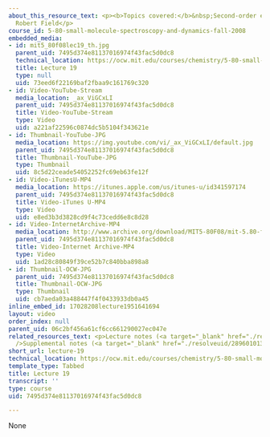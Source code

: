 ```yaml
---
about_this_resource_text: <p><b>Topics covered:</b>&nbsp;Second-order effects</p><p><b>Instructor:</b>&nbsp;Prof.
  Robert Field</p>
course_id: 5-80-small-molecule-spectroscopy-and-dynamics-fall-2008
embedded_media:
- id: mit5_80f08lec19_th.jpg
  parent_uid: 7495d374e81137016974f43fac5d0dc8
  technical_location: https://ocw.mit.edu/courses/chemistry/5-80-small-molecule-spectroscopy-and-dynamics-fall-2008/video-lectures/lecture-19/mit5_80f08lec19_th.jpg
  title: Lecture 19
  type: null
  uid: 73eed6f22169baf2fbaa9c161769c320
- id: Video-YouTube-Stream
  media_location: _ax_ViGCxLI
  parent_uid: 7495d374e81137016974f43fac5d0dc8
  title: Video-YouTube-Stream
  type: Video
  uid: a221af22596c0874dc5b5104f343621e
- id: Thumbnail-YouTube-JPG
  media_location: https://img.youtube.com/vi/_ax_ViGCxLI/default.jpg
  parent_uid: 7495d374e81137016974f43fac5d0dc8
  title: Thumbnail-YouTube-JPG
  type: Thumbnail
  uid: 8c5d22ceade54052252fc69eb63fe12f
- id: Video-iTunesU-MP4
  media_location: https://itunes.apple.com/us/itunes-u/id341597174
  parent_uid: 7495d374e81137016974f43fac5d0dc8
  title: Video-iTunes U-MP4
  type: Video
  uid: e8ed3b3d3828cd9f4c73cedd6e8c8d28
- id: Video-InternetArchive-MP4
  media_location: http://www.archive.org/download/MIT5-80F08/mit-5.80-f08-lec19_300k.mp4
  parent_uid: 7495d374e81137016974f43fac5d0dc8
  title: Video-Internet Archive-MP4
  type: Video
  uid: 1ad28c80849f39ce52b7c840bba898a8
- id: Thumbnail-OCW-JPG
  parent_uid: 7495d374e81137016974f43fac5d0dc8
  title: Thumbnail-OCW-JPG
  type: Thumbnail
  uid: cb7aeda03a488447f4f0433933db0a45
inline_embed_id: 17028208lecture1951641694
layout: video
order_index: null
parent_uid: 06c2bf456a61cf6cc661290027ec047e
related_resources_text: <p>Lecture notes (<a target="_blank" href="./resolveuid/d15d60d901aaa58a1c5b336787f3b05b">PDF</a>)<br
  />Supplemental notes (<a target="_blank" href="./resolveuid/289601013b8b26bc574d3039bdc905f9">PDF</a>)</p>
short_url: lecture-19
technical_location: https://ocw.mit.edu/courses/chemistry/5-80-small-molecule-spectroscopy-and-dynamics-fall-2008/video-lectures/lecture-19
template_type: Tabbed
title: Lecture 19
transcript: ''
type: course
uid: 7495d374e81137016974f43fac5d0dc8

---
```

None